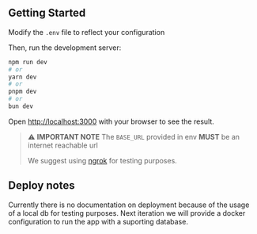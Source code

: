 ## Getting Started
Modify the `.env` file to reflect your configuration

Then, run the development server:

```bash
npm run dev
# or
yarn dev
# or
pnpm dev
# or
bun dev
```

Open [http://localhost:3000](http://localhost:3000) with your browser to see the result.

> ⚠️ **IMPORTANT NOTE** The `BASE_URL` provided in env **MUST** be an internet reachable url
> 
> We suggest using [ngrok](https://ngrok.com/) for testing purposes.

## Deploy notes

Currently there is no documentation on deployment because of the usage of a local db for testing purposes. Next iteration we will provide a docker configuration to run the app with a suporting database.
